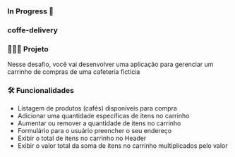 ### In Progress 🚧


### coffe-delivery

### 👷🏾‍♀️ Projeto

Nesse desafio, você vai desenvolver uma aplicação para gerenciar um carrinho de compras de uma cafeteria fictícia

### 🛠 Funcionalidades 

- Listagem de produtos (cafés) disponíveis para compra
- Adicionar uma quantidade específicas de itens no carrinho
- Aumentar ou remover a quantidade de itens no carrinho
- Formulário para o usuário preencher o seu endereço
- Exibir o total de itens no carrinho no Header
- Exibir o valor total da soma de itens no carrinho multiplicados pelo valor








